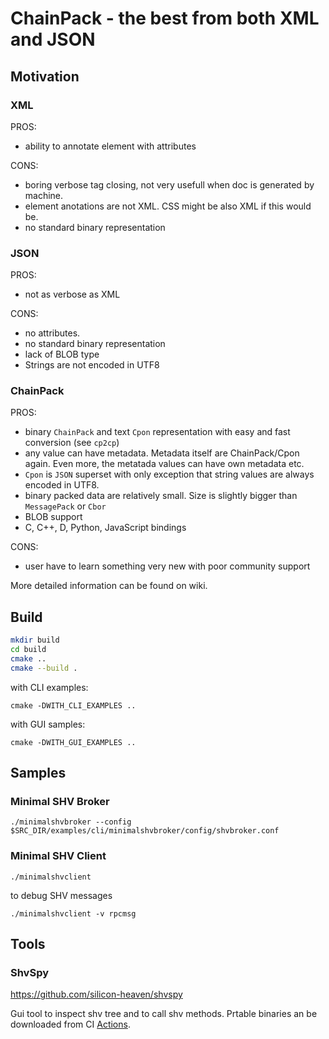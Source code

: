 # ChainPack - the best from both XML and JSON
## Motivation
### XML
PROS:
* ability to annotate element with attributes

CONS:
* boring verbose tag closing, not very usefull when doc is generated by machine.
* element anotations are not XML. CSS might be also XML if this would be.
* no standard binary representation
### JSON
PROS:
* not as verbose as XML

CONS:
* no attributes.
* no standard binary representation
* lack of BLOB type
* Strings are not encoded in UTF8

### ChainPack
PROS:
* binary `ChainPack` and text `Cpon` representation with easy and fast conversion (see `cp2cp`)
* any value can have metadata. Metadata itself are ChainPack/Cpon again. Even more, the metatada values can have own metadata etc.
* `Cpon` is `JSON` superset with only exception that string values are always encoded in UTF8.
* binary packed data are relatively small. Size is slightly bigger than `MessagePack` or `Cbor`
* BLOB support
* C, C++, D, Python, JavaScript bindings

CONS:
* user have to learn something very new with poor community support

More detailed information can be found on wiki.

## Build

```sh
mkdir build
cd build
cmake ..
cmake --build .
```
with CLI examples:
```
cmake -DWITH_CLI_EXAMPLES ..
```
with GUI samples:
```
cmake -DWITH_GUI_EXAMPLES ..
```
## Samples
### Minimal SHV Broker
```
./minimalshvbroker --config $SRC_DIR/examples/cli/minimalshvbroker/config/shvbroker.conf
```
### Minimal SHV Client
```
./minimalshvclient 
```
to debug SHV messages
```
./minimalshvclient -v rpcmsg
```
## Tools
### ShvSpy
https://github.com/silicon-heaven/shvspy

Gui tool to inspect shv tree and to call shv methods. Prtable binaries an be downloaded from CI [Actions](https://github.com/silicon-heaven/shvspy/actions).
